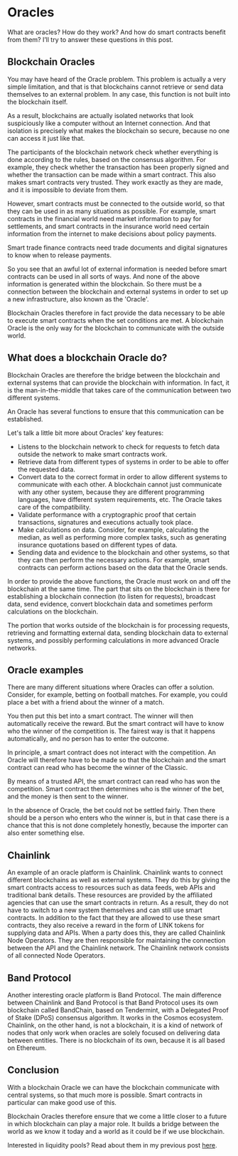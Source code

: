 # Oracles

What are oracles? How do they work? And how do smart contracts benefit from them? I’ll try to answer these questions in this post.

## Blockchain Oracles

You may have heard of the Oracle problem. This problem is actually a very simple limitation, and that is that blockchains cannot retrieve or send data themselves to an external problem. In any case, this function is not built into the blockchain itself.

As a result, blockchains are actually isolated networks that look suspiciously like a computer without an Internet connection. And that isolation is precisely what makes the blockchain so secure, because no one can access it just like that.

The participants of the blockchain network check whether everything is done according to the rules, based on the consensus algorithm. For example, they check whether the transaction has been properly signed and whether the transaction can be made within a smart contract. This also makes smart contracts very trusted. They work exactly as they are made, and it is impossible to deviate from them.

However, smart contracts must be connected to the outside world, so that they can be used in as many situations as possible. For example, smart contracts in the financial world need market information to pay for settlements, and smart contracts in the insurance world need certain information from the internet to make decisions about policy payments.

Smart trade finance contracts need trade documents and digital signatures to know when to release payments.

So you see that an awful lot of external information is needed before smart contracts can be used in all sorts of ways. And none of the above information is generated within the blockchain. So there must be a connection between the blockchain and external systems in order to set up a new infrastructure, also known as the 'Oracle'.

Blockchain Oracles therefore in fact provide the data necessary to be able to execute smart contracts when the set conditions are met. A blockchain Oracle is the only way for the blockchain to communicate with the outside world.

## What does a blockchain Oracle do?

Blockchain Oracles are therefore the bridge between the blockchain and external systems that can provide the blockchain with information. In fact, it is the man-in-the-middle that takes care of the communication between two different systems.

An Oracle has several functions to ensure that this communication can be established.

Let's talk a little bit more about Oracles' key features:

- Listens to the blockchain network to check for requests to fetch data outside the network to make smart contracts work.
- Retrieve data from different types of systems in order to be able to offer the requested data.
- Convert data to the correct format in order to allow different systems to communicate with each other. A blockchain cannot just communicate with any other system, because they are different programming languages, have different system requirements, etc. The Oracle takes care of the compatibility.
- Validate performance with a cryptographic proof that certain transactions, signatures and executions actually took place.
- Make calculations on data. Consider, for example, calculating the median, as well as performing more complex tasks, such as generating insurance quotations based on different types of data.
- Sending data and evidence to the blockchain and other systems, so that they can then perform the necessary actions. For example, smart contracts can perform actions based on the data that the Oracle sends.

In order to provide the above functions, the Oracle must work on and off the blockchain at the same time. The part that sits on the blockchain is there for establishing a blockchain connection (to listen for requests), broadcast data, send evidence, convert blockchain data and sometimes perform calculations on the blockchain.

The portion that works outside of the blockchain is for processing requests, retrieving and formatting external data, sending blockchain data to external systems, and possibly performing calculations in more advanced Oracle networks.

## Oracle examples

There are many different situations where Oracles can offer a solution. Consider, for example, betting on football matches. For example, you could place a bet with a friend about the winner of a match.

You then put this bet into a smart contract. The winner will then automatically receive the reward. But the smart contract will have to know who the winner of the competition is. The fairest way is that it happens automatically, and no person has to enter the outcome.

In principle, a smart contract does not interact with the competition. An Oracle will therefore have to be made so that the blockchain and the smart contract can read who has become the winner of the Classic.

By means of a trusted API, the smart contract can read who has won the competition. Smart contract then determines who is the winner of the bet, and the money is then sent to the winner.

In the absence of Oracle, the bet could not be settled fairly. Then there should be a person who enters who the winner is, but in that case there is a chance that this is not done completely honestly, because the importer can also enter something else.

## Chainlink

An example of an oracle platform is Chainlink. Chainlink wants to connect different blockchains as well as external systems. They do this by giving the smart contracts access to resources such as data feeds, web APIs and traditional bank details. These resources are provided by the affiliated agencies that can use the smart contracts in return. As a result, they do not have to switch to a new system themselves and can still use smart contracts. In addition to the fact that they are allowed to use these smart contracts, they also receive a reward in the form of LINK tokens for supplying data and APIs. When a party does this, they are called Chainlink Node Operators. They are then responsible for maintaining the connection between the API and the Chainlink network. The Chainlink network consists of all connected Node Operators.

## Band Protocol

Another interesting oracle platform is Band Protocol. The main difference between Chainlink and Band Protocol is that Band Protocol uses its own blockchain called BandChain, based on Tendermint, with a Delegated Proof of Stake (DPoS) consensus algorithm. It works in the Cosmos ecosystem. Chainlink, on the other hand, is not a blockchain, it is a kind of network of nodes that only work when oracles are solely focused on delivering data between entities. There is no blockchain of its own, because it is all based on Ethereum.

## Conclusion

With a blockchain Oracle we can have the blockchain communicate with central systems, so that much more is possible. Smart contracts in particular can make good use of this.

Blockchain Oracles therefore ensure that we come a little closer to a future in which blockchain can play a major role. It builds a bridge between the world as we know it today and a world as it could be if we use blockchain.

Interested in liquidity pools? Read about them in my previous post [here](https://www.reddit.com/r/CryptoCurrency/comments/mfk2oi/defi_explained_liquidity_pools/).
